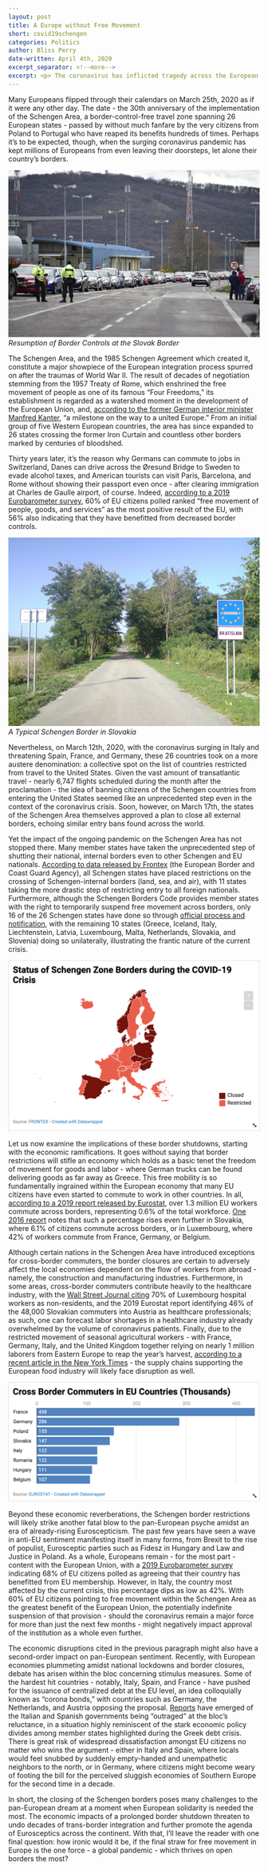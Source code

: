 ```yaml
---
layout: post
title: A Europe without Free Movement
short: covid19schengen
categories: Politics
author: Bliss Perry
date-written: April 4th, 2020
excerpt_separator: <!--more-->
excerpt: <p> The coronavirus has inflicted tragedy across the European continent to such a degree that it has endangered the core tenets of the European Union itself - particuarly, free movement. In this article, we examine the economic and political ramifications of resumed border control within the Schengen Zone. </p>
---
```


Many Europeans flipped through their calendars on March 25th, 2020 as if it were any other day. The date - the 30th anniversary of the implementation of the Schengen Area, a border-control-free travel zone spanning 26 European states - passed by without much fanfare by the very citizens from Poland to Portugal who have reaped its benefits hundreds of times. Perhaps it’s to be expected, though, when the surging coronavirus pandemic has kept millions of Europeans from even leaving their doorsteps, let alone their country’s borders.

![Border Closure in Slovakia](/images/covid19schengen/blurb.jpg)
_Resumption of Border Controls at the Slovak Border_

The Schengen Area, and the 1985 Schengen Agreement which created it, constitute a major showpiece of the European integration process spurred on after the traumas of World War II. The result of decades of negotiation stemming from the 1957 Treaty of Rome, which enshrined the free movement of people as one of its famous “Four Freedoms,” its establishment is regarded as a watershed moment in the development of the European Union, and, [according to the former German interior minister Manfred Kanter](https://www.theguardian.com/world/from-the-archive-blog/2020/mar/25/passport-controls-abolished-in-seven-european-countries-schengen-1995), “a milestone on the way to a united Europe.” From an initial group of five Western European countries, the area has since expanded to 26 states crossing the former Iron Curtain and countless other borders marked by centuries of bloodshed.

Thirty years later, it’s the reason why Germans can commute to jobs in Switzerland, Danes can drive across the Øresund Bridge to Sweden to evade alcohol taxes, and American tourists can visit Paris, Barcelona, and Rome without showing their passport even once - after clearing immigration at Charles de Gaulle airport, of course. Indeed, [according to a 2019 Eurobarometer survey](https://www.europarl.europa.eu/at-your-service/files/be-heard/eurobarometer/2020/plenary-insights-march-2020-2/en-plenary-insights-march-2020-2.pdf), 60% of EU citizens polled ranked “free movement of people, goods, and services” as the most positive result of the EU, with 56% also indicating that they have benefitted from decreased border controls.

![Typical Schengen Border in Slovakia](/images/covid19schengen/typical-border.jpg)
_A Typical Schengen Border in Slovakia_

Nevertheless, on March 12th, 2020, with the coronavirus surging in Italy and threatening Spain, France, and Germany, these 26 countries took on a more austere denomination: a collective spot on the list of countries restricted from travel to the United States. Given the vast amount of transatlantic travel - nearly 6,747 flights scheduled during the month after the proclamation - the idea of banning citizens of the Schengen countries from entering the United States seemed like an unprecedented step even in the context of the coronavirus crisis. Soon, however, on March 17th, the states of the Schengen Area themselves approved a plan to close all external borders, echoing similar entry bans found across the world.

Yet the impact of the ongoing pandemic on the Schengen Area has not stopped there. Many member states have taken the unprecedented step of shutting their national, internal borders even to other Schengen and EU nationals. [According to data released by Frontex](https://twitter.com/Frontex/status/1243117786047619073) (the European Border and Coast Guard Agency), all Schengen states have placed restrictions on the crossing of Schengen-internal borders (land, sea, and air), with 11 states taking the more drastic step of restricting entry to all foreign nationals. Furthermore, although the Schengen Borders Code provides member states with the right to temporarily suspend free movement across borders, only 16 of the 26 Schengen states have done so through [official process and notification](https://ec.europa.eu/home-affairs/what-we-do/policies/borders-and-visas/schengen/reintroduction-border-control_en), with the remaining 10 states (Greece, Iceland, Italy, Liechtenstein, Latvia, Luxembourg, Malta, Netherlands, Slovakia, and Slovenia) doing so unilaterally, illustrating the frantic nature of the current crisis.

![Status of Schengen Zone Borders during the COVID-19 Crisis](/images/covid19schengen/border-closures.png)

Let us now examine the implications of these border shutdowns, starting with the economic ramifications. It goes without saying that border restrictions will stifle an economy which holds as a basic tenet the freedom of movement for goods and labor - where German trucks can be found delivering goods as far away as Greece. This free mobility is so fundamentally ingrained within the European economy that many EU citizens have even started to commute to work in other countries. In all, [according to a 2019 report released by Eurostat](https://ec.europa.eu/eurostat/cache/digpub/eumove/bloc-2c.html?lang=en), over 1.3 million EU workers commute across borders, representing 0.6% of the total workforce. [One 2016 report](https://ec.europa.eu/eurostat/statistics-explained/pdfscache/50943.pdf) notes that such a percentage rises even further in Slovakia, where 6.1% of citizens commute across borders, or in Luxembourg, where 42% of workers commute from France, Germany, or Belgium.

Although certain nations in the Schengen Area have introduced exceptions for cross-border commuters, the border closures are certain to adversely affect the local economies dependent on the flow of workers from abroad - namely, the construction and manufacturing industries. Furthermore, in some areas, cross-border commuters contribute heavily to the healthcare industry, with the [Wall Street Journal citing](https://www.wsj.com/articles/europe-tries-to-salvage-decades-of-integration-as-coronavirus-shuts-borders-11585301402?mod=searchresults&page=1&pos=4) 70% of Luxembourg hospital workers as non-residents, and the 2019 Eurostat report identifying 46% of the 48,000 Slovakian commuters into Austria as healthcare professionals; as such, one can forecast labor shortages in a healthcare industry already overwhelmed by the volume of coronavirus patients. Finally, due to the restricted movement of seasonal agricultural workers - with France, Germany, Italy, and the United Kingdom together relying on nearly 1 million laborers from Eastern Europe to reap the year’s harvest, [according to a recent article in the New York Times](https://www.nytimes.com/2020/03/27/business/coronavirus-farm-labor-europe.html) - the supply chains supporting the European food industry will likely face disruption as well.

![Cross-Border Commuters in EU Countries (Thousands)](/images/covid19schengen/cross-border-commuters.png)

Beyond these economic reverberations, the Schengen border restrictions will likely strike another fatal blow to the pan-European psyche amidst an era of already-rising Euroscepticism. The past few years have seen a wave in anti-EU sentiment manifesting itself in many forms, from Brexit to the rise of populist, Eurosceptic parties such as Fidesz in Hungary and Law and Justice in Poland. As a whole, Europeans remain - for the most part - content with the European Union, with a [2019 Eurobarometer survey](https://www.europarl.europa.eu/at-your-service/files/be-heard/eurobarometer/2019/election2019/EB915_SP_EUROBAROMETER_POSTEE19_FIRSTRESULTS_EN.pdf) indicating 68% of EU citizens polled as agreeing that their country has benefitted from EU membership. However, in Italy, the country most affected by the current crisis, this percentage dips as low as 42%. With 60% of EU citizens pointing to free movement within the Schengen Area as the greatest benefit of the European Union, the potentially indefinite suspension of that provision - should the coronavirus remain a major force for more than just the next few months - might negatively impact approval of the institution as a whole even further.

The economic disruptions cited in the previous paragraph might also have a second-order impact on pan-European sentiment. Recently, with European economies plummeting amidst national lockdowns and border closures, debate has arisen within the bloc concerning stimulus measures. Some of the hardest hit countries - notably, Italy, Spain, and France - have pushed for the issuance of centralized debt at the EU level, an idea colloquially known as “corona bonds,” with countries such as Germany, the Netherlands, and Austria opposing the proposal. [Reports](https://www.cnn.com/2020/03/27/economy/corona-bonds-eu/index.html) have emerged of the Italian and Spanish governments being “outraged” at the bloc’s reluctance, in a situation highly reminiscent of the stark economic policy divides among member states highlighted during the Greek debt crisis. There is great risk of widespread dissatisfaction amongst EU citizens no matter who wins the argument - either in Italy and Spain, where locals would feel snubbed by suddenly empty-handed and unempathetic neighbors to the north, or in Germany, where citizens might become weary of footing the bill for the perceived sluggish economies of Southern Europe for the second time in a decade.

In short, the closing of the Schengen borders poses many challenges to the pan-European dream at a moment when European solidarity is needed the most. The economic impacts of a prolonged border shutdown threaten to undo decades of trans-border integration and further promote the agenda of Eurosceptics across the continent. With that, I’ll leave the reader with one final question: how ironic would it be, if the final straw for free movement in Europe is the one force - a global pandemic - which thrives on open borders the most?
